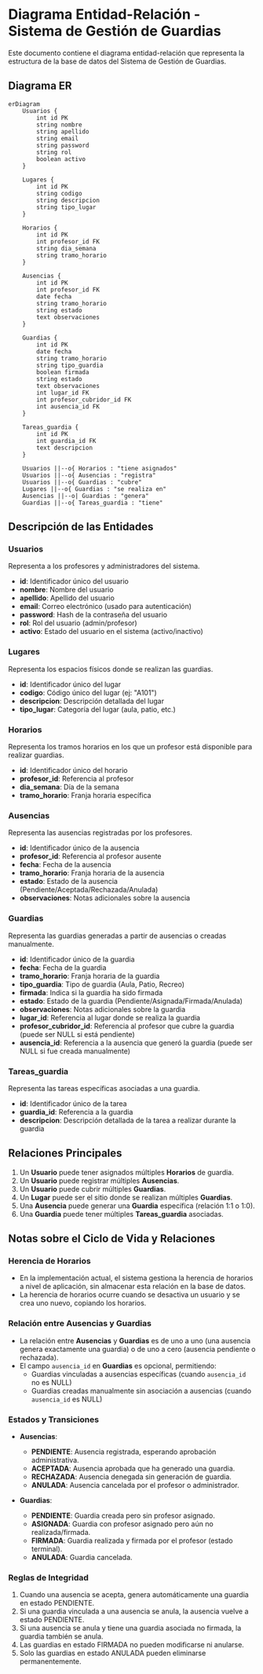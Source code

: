 # Diagrama Entidad-Relación - Sistema de Gestión de Guardias

Este documento contiene el diagrama entidad-relación que representa la estructura de la base de datos del Sistema de Gestión de Guardias.

## Diagrama ER

```mermaid
erDiagram
    Usuarios {
        int id PK
        string nombre
        string apellido
        string email
        string password
        string rol
        boolean activo
    }
    
    Lugares {
        int id PK
        string codigo
        string descripcion
        string tipo_lugar
    }
    
    Horarios {
        int id PK
        int profesor_id FK
        string dia_semana
        string tramo_horario
    }
    
    Ausencias {
        int id PK
        int profesor_id FK
        date fecha
        string tramo_horario
        string estado
        text observaciones
    }
    
    Guardias {
        int id PK
        date fecha
        string tramo_horario
        string tipo_guardia
        boolean firmada
        string estado
        text observaciones
        int lugar_id FK
        int profesor_cubridor_id FK
        int ausencia_id FK
    }
    
    Tareas_guardia {
        int id PK
        int guardia_id FK
        text descripcion
    }
    
    Usuarios ||--o{ Horarios : "tiene asignados"
    Usuarios ||--o{ Ausencias : "registra"
    Usuarios ||--o{ Guardias : "cubre"
    Lugares ||--o{ Guardias : "se realiza en"
    Ausencias ||--o| Guardias : "genera"
    Guardias ||--o{ Tareas_guardia : "tiene"
```

## Descripción de las Entidades

### Usuarios
Representa a los profesores y administradores del sistema.
- **id**: Identificador único del usuario
- **nombre**: Nombre del usuario
- **apellido**: Apellido del usuario
- **email**: Correo electrónico (usado para autenticación)
- **password**: Hash de la contraseña del usuario
- **rol**: Rol del usuario (admin/profesor)
- **activo**: Estado del usuario en el sistema (activo/inactivo)

### Lugares
Representa los espacios físicos donde se realizan las guardias.
- **id**: Identificador único del lugar
- **codigo**: Código único del lugar (ej: "A101")
- **descripcion**: Descripción detallada del lugar
- **tipo_lugar**: Categoría del lugar (aula, patio, etc.)

### Horarios
Representa los tramos horarios en los que un profesor está disponible para realizar guardias.
- **id**: Identificador único del horario
- **profesor_id**: Referencia al profesor
- **dia_semana**: Día de la semana
- **tramo_horario**: Franja horaria específica

### Ausencias
Representa las ausencias registradas por los profesores.
- **id**: Identificador único de la ausencia
- **profesor_id**: Referencia al profesor ausente
- **fecha**: Fecha de la ausencia
- **tramo_horario**: Franja horaria de la ausencia
- **estado**: Estado de la ausencia (Pendiente/Aceptada/Rechazada/Anulada)
- **observaciones**: Notas adicionales sobre la ausencia

### Guardias
Representa las guardias generadas a partir de ausencias o creadas manualmente.
- **id**: Identificador único de la guardia
- **fecha**: Fecha de la guardia
- **tramo_horario**: Franja horaria de la guardia
- **tipo_guardia**: Tipo de guardia (Aula, Patio, Recreo)
- **firmada**: Indica si la guardia ha sido firmada
- **estado**: Estado de la guardia (Pendiente/Asignada/Firmada/Anulada)
- **observaciones**: Notas adicionales sobre la guardia
- **lugar_id**: Referencia al lugar donde se realiza la guardia
- **profesor_cubridor_id**: Referencia al profesor que cubre la guardia (puede ser NULL si está pendiente)
- **ausencia_id**: Referencia a la ausencia que generó la guardia (puede ser NULL si fue creada manualmente)

### Tareas_guardia
Representa las tareas específicas asociadas a una guardia.
- **id**: Identificador único de la tarea
- **guardia_id**: Referencia a la guardia
- **descripcion**: Descripción detallada de la tarea a realizar durante la guardia

## Relaciones Principales

1. Un **Usuario** puede tener asignados múltiples **Horarios** de guardia.
2. Un **Usuario** puede registrar múltiples **Ausencias**.
3. Un **Usuario** puede cubrir múltiples **Guardias**.
4. Un **Lugar** puede ser el sitio donde se realizan múltiples **Guardias**.
5. Una **Ausencia** puede generar una **Guardia** específica (relación 1:1 o 1:0).
6. Una **Guardia** puede tener múltiples **Tareas_guardia** asociadas.

## Notas sobre el Ciclo de Vida y Relaciones

### Herencia de Horarios

- En la implementación actual, el sistema gestiona la herencia de horarios a nivel de aplicación, sin almacenar esta relación en la base de datos.
- La herencia de horarios ocurre cuando se desactiva un usuario y se crea uno nuevo, copiando los horarios.

### Relación entre Ausencias y Guardias

- La relación entre **Ausencias** y **Guardias** es de uno a uno (una ausencia genera exactamente una guardia) o de uno a cero (ausencia pendiente o rechazada).
- El campo `ausencia_id` en **Guardias** es opcional, permitiendo:
  - Guardias vinculadas a ausencias específicas (cuando `ausencia_id` no es NULL)
  - Guardias creadas manualmente sin asociación a ausencias (cuando `ausencia_id` es NULL)

### Estados y Transiciones

- **Ausencias**:
  - **PENDIENTE**: Ausencia registrada, esperando aprobación administrativa.
  - **ACEPTADA**: Ausencia aprobada que ha generado una guardia.
  - **RECHAZADA**: Ausencia denegada sin generación de guardia.
  - **ANULADA**: Ausencia cancelada por el profesor o administrador.

- **Guardias**:
  - **PENDIENTE**: Guardia creada pero sin profesor asignado.
  - **ASIGNADA**: Guardia con profesor asignado pero aún no realizada/firmada.
  - **FIRMADA**: Guardia realizada y firmada por el profesor (estado terminal).
  - **ANULADA**: Guardia cancelada.

### Reglas de Integridad

1. Cuando una ausencia se acepta, genera automáticamente una guardia en estado PENDIENTE.
2. Si una guardia vinculada a una ausencia se anula, la ausencia vuelve a estado PENDIENTE.
3. Si una ausencia se anula y tiene una guardia asociada no firmada, la guardia también se anula.
4. Las guardias en estado FIRMADA no pueden modificarse ni anularse.
5. Solo las guardias en estado ANULADA pueden eliminarse permanentemente. 